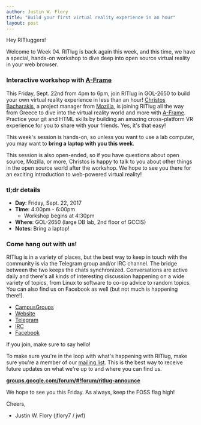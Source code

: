 ```yaml
---
author: Justin W. Flory
title: "Build your first virtual reality experience in an hour"
layout: post
---
```


Hey RITluggers!

Welcome to Week 04. RITlug is back again this week, and this time, we have a special, hands-on workshop to dive deep into open source virtual reality in your web browser.


### Interactive workshop with [A-Frame](https://aframe.io/ "A-Frame - Make WebVR")

This Friday, Sept. 22nd from 4pm to 6pm, join RITlug in GOL-2650 to build your own virtual reality experience in less than an hour! [Christos Bacharakis](https://bacharakis.com/ "Christos Bacharakis's blog"), a project manager from [Mozilla](https://www.mozilla.org/en-US/), is joining RITlug all the way from Greece to dive into the virtual reality world and more with [A-Frame](https://aframe.io/ "A-Frame - Make WebVR"). Practice your git and HTML skills by building an amazing cross-platform VR experience for you to share with your friends. Yes, it's that easy!

This week's session is hands-on, so unless you want to use a lab computer, you may want to **bring a laptop with you this week**.

This session is also open-ended, so if you have questions about open source, Mozilla, or more, Christos is happy to talk to you about other things in the open source world after the workshop. We hope to see you there for an exciting introduction to web-powered virtual reality!


### tl;dr details

* **Day**: Friday, Sept. 22, 2017
* **Time**: 4:00pm - 6:00pm
    * Workshop begins at 4:30pm
* **Where**: GOL-2650 (large DB lab, 2nd floor of GCCIS)
* **Notes**: Bring a laptop!


### Come hang out with us!

RITlug is in a variety of places, but the best way to keep in touch with the community is via the Telegram group and/or IRC channel. The bridge between the two keeps the chats synchronized. Conversations are active daily and there's all kinds of interesting discussion happening on a wide variety of topics, from Linux to software to co-op advice to random topics. You can also find us on Facebook as well (but not much is happening there!).

* [CampusGroups](https://campusgroups.rit.edu/student_community?club_id=16071 "RITlug on CampusGroups")
* [Website](http://ritlug.com "RIT Linux Users Group website")
* [Telegram](https://t.me/ritlugclub "Join the Telegram group for RITlug")
* [IRC]({{site.social.irc}} "Join the IRC channel for RITlug in a web client")
* [Facebook](https://www.facebook.com/groups/RITLUG/ "RITlug on Facebook - not super active!")

If you join, make sure to say hello!

To make sure you're in the loop with what's happening with RITlug, make sure you're a member of our [mailing list]({{site.social.mailinglist}} "RITlug mailing list - Google Groups"). This is the best way to receive future updates on what we're up to and where you can find us.

**[groups.google.com/forum/#!forum/ritlug-announce]({{site.social.mailinglist}} "RITlug mailing list - Google Groups")**

We hope to see you this Friday. As always, keep the FOSS flag high!


Cheers,
- Justin W. Flory (jflory7 / jwf)
